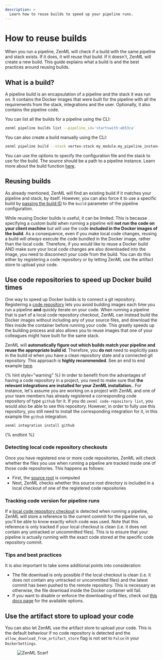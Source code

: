 ```yaml
---
description: >
  Learn how to reuse builds to speed up your pipeline runs.
---
```


# How to reuse builds

When you run a pipeline, ZenML will check if a build with the same pipeline and stack exists. If it does, it will reuse that build. If it doesn't, ZenML will create a new build. This guide explains what a build is and the best practices around reusing builds.

## What is a build?

A pipeline build is an encapsulation of a pipeline and the stack it was run on. It contains the Docker images that were built for the pipeline with all the requirements from the stack, integrations and the user. Optionally, it also contains the pipeline code.

You can list all the builds for a pipeline using the CLI:

```bash
zenml pipeline builds list --pipeline_id='startswith:ab53ca'
```

You can also create a build manually using the CLI:

```bash
zenml pipeline build --stack vertex-stack my_module.my_pipeline_instance
```

You can use the options to specify the configuration file and the stack to use for the build. The source should be a path to a pipeline instance. Learn more about the build function [here](https://sdkdocs.zenml.io/latest/core_code_docs/core-new/#zenml.new.pipelines.pipeline.Pipeline.build).

## Reusing builds

As already mentioned, ZenML will find an existing build if it matches your pipeline and stack, by itself. However, you can also force it to use a specific build by [passing the build ID](../../how-to/use-configuration-files/what-can-be-configured.md#build-id) to the `build` parameter of the pipeline configuration.

While reusing Docker builds is useful, it can be limited. This is because specifying a custom build when running a pipeline will **not run the code on your client machine** but will use the code **included in the Docker images of the build**. As a consequence, even if you make local code changes, reusing a build will _always_ execute the code bundled in the Docker image, rather than the local code. Therefore, if you would like to reuse a Docker build AND make sure your local code changes are also downloaded into the image, you need to disconnect your code from the build. You can do this either by registering a code repository or by letting ZenML use the artifact store to upload your code.

## Use code repositories to speed up Docker build times

One way to speed up Docker builds is to connect a git repository. Registering a [code repository](../../user-guide/production-guide/connect-code-repository.md) lets you avoid building images each time you run a pipeline **and** quickly iterate on your code. When running a pipeline that is part of a local code repository checkout, ZenML can instead build the Docker images without including any of your source files, and download the files inside the container before running your code. This greatly speeds up the building process and also allows you to reuse images that one of your colleagues might have built for the same stack.

ZenML will **automatically figure out which builds match your pipeline and reuse the appropriate build id**. Therefore, you **do not** need to explicitly pass in the build id when you have a clean repository state and a connected git repository. This approach is **highly recommended**. See an end to end example [here](../../user-guide/production-guide/connect-code-repository.md).

{% hint style="warning" %}
In order to benefit from the advantages of having a code repository in a project, you need to make sure that **the relevant integrations are installed for your ZenML installation.**. For instance, let's assume you are working on a project with ZenML and one of your team members has already registered a corresponding code repository of type `github` for it. If you do `zenml code-repository list`, you would also be able to see this repository. However, in order to fully use this repository, you still need to install the corresponding integration for it, in this example the `github` integration.

```sh
zenml integration install github
```
{% endhint %}

### Detecting local code repository checkouts

Once you have registered one or more code repositories, ZenML will check whether the files you use when running a pipeline are tracked inside one of those code repositories. This happens as follows:

* First, the [source root](./which-files-are-built-into-the-image.md) is computed
* Next, ZenML checks whether this source root directory is included in a local checkout of one of the registered code repositories

### Tracking code version for pipeline runs

If a [local code repository checkout](#detecting-local-code-repository-checkouts) is detected when running a pipeline, ZenML will store a reference to the current commit for the pipeline run, so you'll be able to know exactly which code was used. Note that this reference is only tracked if your local checkout is clean (i.e. it does not contain any untracked or uncommitted files). This is to ensure that your pipeline is actually running with the exact code stored at the specific code repository commit.

### Tips and best practices

It is also important to take some additional points into consideration:

* The file download is only possible if the local checkout is clean (i.e. it does not contain any untracked or uncommitted files) and the latest commit has been pushed to the remote repository. This is necessary as otherwise, the file download inside the Docker container will fail.
* If you want to disable or enforce the downloading of files, check out [this docs page](./docker-settings-on-a-pipeline.md) for the available options.

## Use the artifact store to upload your code

You can also let ZenML use the artifact store to upload your code. This is the default behaviour if no code repository is detected and the `allow_download_from_artifact_store` flag is not set to `False` in your `DockerSettings`.

<figure><img src="https://static.scarf.sh/a.png?x-pxid=f0b4f458-0a54-4fcd-aa95-d5ee424815bc" alt="ZenML Scarf"><figcaption></figcaption></figure>
